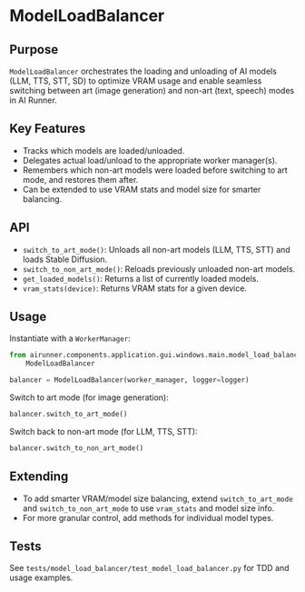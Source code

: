 # ModelLoadBalancer

## Purpose

`ModelLoadBalancer` orchestrates the loading and unloading of AI models (LLM, TTS, STT, SD) to optimize VRAM usage and enable seamless switching between art (image generation) and non-art (text, speech) modes in AI Runner.

## Key Features
- Tracks which models are loaded/unloaded.
- Delegates actual load/unload to the appropriate worker manager(s).
- Remembers which non-art models were loaded before switching to art mode, and restores them after.
- Can be extended to use VRAM stats and model size for smarter balancing.

## API
- `switch_to_art_mode()`: Unloads all non-art models (LLM, TTS, STT) and loads Stable Diffusion.
- `switch_to_non_art_mode()`: Reloads previously unloaded non-art models.
- `get_loaded_models()`: Returns a list of currently loaded models.
- `vram_stats(device)`: Returns VRAM stats for a given device.

## Usage

Instantiate with a `WorkerManager`:

```python
from airunner.components.application.gui.windows.main.model_load_balancer import
    ModelLoadBalancer

balancer = ModelLoadBalancer(worker_manager, logger=logger)
```

Switch to art mode (for image generation):
```python
balancer.switch_to_art_mode()
```

Switch back to non-art mode (for LLM, TTS, STT):
```python
balancer.switch_to_non_art_mode()
```

## Extending
- To add smarter VRAM/model size balancing, extend `switch_to_art_mode` and `switch_to_non_art_mode` to use `vram_stats` and model size info.
- For more granular control, add methods for individual model types.

## Tests
See `tests/model_load_balancer/test_model_load_balancer.py` for TDD and usage examples.
